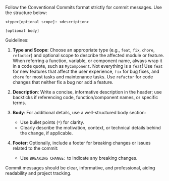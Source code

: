 Follow the Conventional Commits format strictly for commit messages. Use the structure below:

```
<type>[optional scope]: <description>

[optional body]
```

Guidelines:

1. **Type and Scope**: Choose an appropriate type (e.g., `feat`, `fix`, `chore`, `refactor`) and optional scope to describe the affected module or feature. When referring a function, variable, or component name, always wrap it in a code quote, such as `MyComponent`.
   Not everything is a `feat`! Use `feat` for new features that affect the user experience, `fix` for bug fixes, and `chore` for most tasks and maintenance tasks. Use `refactor` for code changes that neither fix a bug nor add a feature.

2. **Description**: Write a concise, informative description in the header; use backticks if referencing code, function/component names, or specific terms.

3. **Body**: For additional details, use a well-structured body section:
   - Use bullet points (`*`) for clarity.
   - Clearly describe the motivation, context, or technical details behind the change, if applicable.

4. **Footer**: Optionally, include a footer for breaking changes or issues related to the commit:
   - Use `BREAKING CHANGE:` to indicate any breaking changes.

Commit messages should be clear, informative, and professional, aiding readability and project tracking.